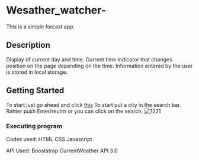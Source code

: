 #  Wesather_watcher-

This is a simple forcast app.

## Description

Display of current day and time.
Current time indicator that changes position on the page depending on the time.
Information entered by the user is stored in local storage.

## Getting Started
 To start just go ahead and click [this](https://dantheman4500.github.io/Wesather_watcher-/) 
 To start put a city in the search bar.
 Rahter push Enter/reutrn or you can click on the search.
 ![1221](https://user-images.githubusercontent.com/103381483/191634701-3691d947-49b2-4294-b739-49a7eb8277dc.PNG)
### Executing program

Codes used:
HTML 
CSS 
Javascript

API Used:
Booststrap 
CurrentWeather API 3.0
